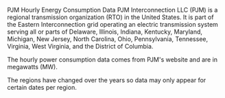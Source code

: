 PJM Hourly Energy Consumption Data
PJM Interconnection LLC (PJM) is a regional transmission organization 
(RTO) in the United States. It is part of the Eastern Interconnection grid 
operating an electric transmission system serving all or parts of Delaware, Illinois, Indiana, Kentucky, Maryland, Michigan, New Jersey, 
North Carolina, Ohio, Pennsylvania, Tennessee, Virginia, West Virginia, and the District of Columbia.

The hourly power consumption data comes from PJM's website and are in megawatts (MW).

The regions have changed over the years so data may only appear for certain dates per region.
